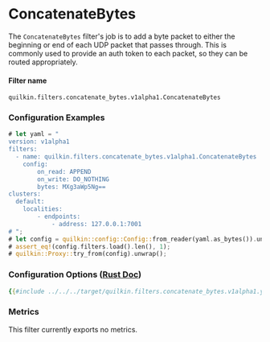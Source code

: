 # ConcatenateBytes

The `ConcatenateBytes` filter's job is to add a byte packet to either the beginning or end of each UDP packet that passes
through. This is commonly used to provide an auth token to each packet, so they can be routed appropriately.  

#### Filter name
```text
quilkin.filters.concatenate_bytes.v1alpha1.ConcatenateBytes
```

### Configuration Examples
```rust
# let yaml = "
version: v1alpha1
filters:
  - name: quilkin.filters.concatenate_bytes.v1alpha1.ConcatenateBytes
    config:
        on_read: APPEND
        on_write: DO_NOTHING
        bytes: MXg3aWp5Ng==
clusters:
  default:
    localities:
        - endpoints:
            - address: 127.0.0.1:7001
# ";
# let config = quilkin::config::Config::from_reader(yaml.as_bytes()).unwrap();
# assert_eq!(config.filters.load().len(), 1);
# quilkin::Proxy::try_from(config).unwrap();
```

### Configuration Options ([Rust Doc](../../api/quilkin/filters/concatenate_bytes/struct.Config.html))

```yaml
{{#include ../../../target/quilkin.filters.concatenate_bytes.v1alpha1.yaml}}
```

### Metrics

This filter currently exports no metrics.
